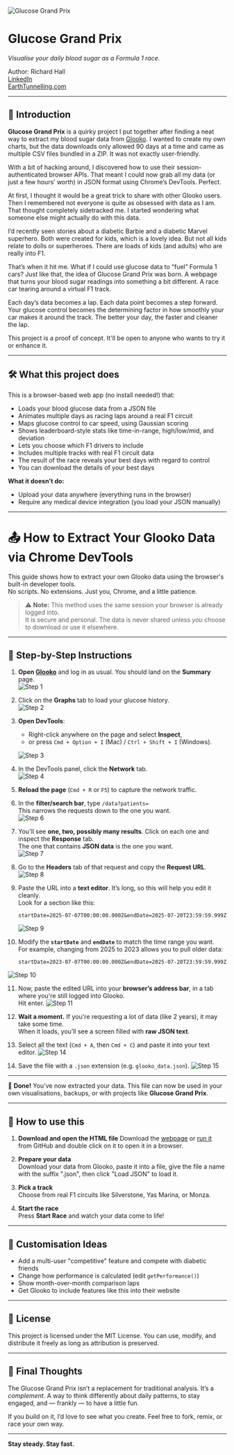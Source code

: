 ![Glucose Grand Prix](images/Glucose-grand-prix.png)
# Glucose Grand Prix  
*Visualise your daily blood sugar as a Formula 1 race.*

Author: Richard Hall  
[LinkedIn](https://www.linkedin.com/in/rilhia/)  
[EarthTunnelling.com](https://earthtunnelling.com)

---

## 📖 Introduction

**Glucose Grand Prix** is a quirky project I put together after finding a neat way to extract my blood sugar data from [Glooko](https://glooko.com/). I wanted to create my own charts, but the data downloads only allowed 90 days at a time and came as multiple CSV files bundled in a ZIP. It was not exactly user-friendly.

With a bit of hacking around, I discovered how to use their session-authenticated browser APIs. That meant I could now grab all my data (or just a few hours’ worth) in JSON format using Chrome’s DevTools. Perfect.

At first, I thought it would be a great trick to share with other Glooko users. Then I remembered not everyone is quite as obsessed with data as I am. That thought completely sidetracked me. I started wondering what someone else might actually do with this data.

I’d recently seen stories about a diabetic Barbie and a diabetic Marvel superhero. Both were created for kids, which is a lovely idea. But not all kids relate to dolls or superheroes. There are loads of kids (and adults) who are really into F1.

That’s when it hit me. What if I could use glucose data to “fuel” Formula 1 cars? Just like that, the idea of Glucose Grand Prix was born. A webpage that turns your blood sugar readings into something a bit different. A race car tearing around a virtual F1 track.

Each day’s data becomes a lap. Each data point becomes a step forward. Your glucose control becomes the determining factor in how smoothly your car makes it around the track. The better your day, the faster and cleaner the lap.

This project is a proof of concept. It'll be open to anyone who wants to try it or enhance it. 

---

## 🛠️ What this project does

This is a browser-based web app (no install needed!) that:

- Loads your blood glucose data from a JSON file  
- Animates multiple days as racing laps around a real F1 circuit  
- Maps glucose control to car speed, using Gaussian scoring  
- Shows leaderboard-style stats like time-in-range, high/low/mid, and deviation  
- Lets you choose which F1 drivers to include  
- Includes multiple tracks with real F1 circuit data
- The result of the race reveals your best days with regard to control
- You can download the details of your best days

**What it doesn't do:**

- Upload your data anywhere (everything runs in the browser)  
- Require any medical device integration (you load your JSON manually)

---

# 📤 How to Extract Your Glooko Data via Chrome DevTools

This guide shows how to extract your own Glooko data using the browser's built-in developer tools.  
No scripts. No extensions. Just you, Chrome, and a little patience.

> ⚠️ **Note:** This method uses the same session your browser is already logged into.  
> It is secure and personal. The data is never shared unless *you* choose to download or use it elsewhere.

---

## 🧭 Step-by-Step Instructions

1. **Open [Glooko](https://my.glooko.com/)** and log in as usual. You should land on the **Summary** page.  
   ![Step 1](images/Glooko_1.png)

2. Click on the **Graphs** tab to load your glucose history.  
   ![Step 2](images/Glooko_2.png)

3. **Open DevTools**:  
   - Right-click anywhere on the page and select **Inspect**,  
   - or press `Cmd + Option + I` (Mac) / `Ctrl + Shift + I` (Windows).
   
   ![Step 3](images/Glooko_3.png)

4. In the DevTools panel, click the **Network** tab.  
   ![Step 4](images/Glooko_4.png)

5. **Reload the page** (`Cmd + R` or `F5`) to capture the network traffic.  
   

6. In the **filter/search bar**, type `/data?patients=`  
   This narrows the requests down to the one you want.  
   ![Step 6](images/Glooko_5.png)
   

7. You'll see **one, two, possibly many results**. Click on each one and inspect the **Response** tab.  
   The one that contains **JSON data** is the one you want.  
   ![Step 7](images/Glooko_6.png)
   

8. Go to the **Headers** tab of that request and copy the **Request URL**.  
   ![Step 8](images/Glooko_7.png)

9. Paste the URL into a **text editor**. It’s long, so this will help you edit it cleanly.  
   Look for a section like this:  

   ```
   startDate=2025-07-07T00:00:00.000Z&endDate=2025-07-20T23:59:59.999Z
   ```
   ![Step 9](images/Glooko_8.png)

10. Modify the **`startDate`** and **`endDate`** to match the time range you want.  
    For example, changing from 2025 to 2023 allows you to pull older data:
     
    ```
    startDate=2023-07-07T00:00:00.000Z&endDate=2025-07-20T23:59:59.999Z
    ```
   ![Step 10](images/Glooko_9.png)

11. Now, paste the edited URL into your **browser’s address bar**, in a tab where you're still logged into Glooko.  
    Hit enter.
   ![Step 11](images/Glooko_10.png)
   

12. **Wait a moment.** If you're requesting a lot of data (like 2 years), it may take some time.  
    When it loads, you’ll see a screen filled with **raw JSON text**.

13. Select all the text (`Cmd + A`, then `Cmd + C`) and paste it into your text editor.
   ![Step 14](images/Glooko_11.png)
14. Save the file with a `.json` extension (e.g. `glooko_data.json`).
   ![Step 15](images/Glooko_12.png)
   
---

🎉 **Done!** You’ve now extracted your data. This file can now be used in your own visualisations, backups, or with projects like **Glucose Grand Prix**.

---

## 🚀 How to use this

1. **Download and open the HTML file**
   Download the [webpage](https://raw.githubusercontent.com/rilhia/glucose-grand-prix/main/glucose-grand-prix.html) or [run it](https://rilhia.github.io/glucose-grand-prix/) from GitHub and double click on it to open it in a browser.
   
2. **Prepare your data**  
   Download your data from Glooko, paste it into a file, give the file a name with the suffix ".json", then click "Load JSON" to load it.

3. **Pick a track**  
   Choose from real F1 circuits like Silverstone, Yas Marina, or Monza.

4. **Start the race**  
   Press **Start Race** and watch your data come to life!

---

## 🎯 Customisation Ideas

- Add a multi-user "competitive" feature and compete with diabetic friends 
- Change how performance is calculated (edit `getPerformance()`)    
- Show month-over-month comparison laps
- Get Glooko to include features like this into their website 

---

## 📝 License

This project is licensed under the MIT License. You can use, modify, and distribute it freely as long as attribution is preserved.

---

## 🧠 Final Thoughts

The Glucose Grand Prix isn’t a replacement for traditional analysis. It’s a *complement*. A way to think differently about daily patterns, to stay engaged, and — frankly — to have a little fun.

If you build on it, I’d love to see what you create. Feel free to fork, remix, or race your own way.

---

**Stay steady. Stay fast.**
